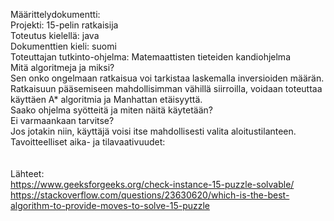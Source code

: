 Määrittelydokumentti: \
Projekti: 15-pelin ratkaisija \
Toteutus kielellä: java\
Dokumenttien kieli: suomi\
Toteuttajan tutkinto-ohjelma: Matemaattisten tieteiden kandiohjelma\
Mitä algoritmeja ja miksi?\
Sen onko ongelmaan ratkaisua voi tarkistaa laskemalla inversioiden määrän. Ratkaisuun pääsemiseen mahdollisimman vähillä siirroilla, voidaan toteuttaa käyttäen A* algoritmia ja Manhattan etäisyyttä.\
Saako ohjelma syötteitä ja miten näitä käytetään?\
Ei varmaankaan tarvitse?\
Jos jotakin niin, käyttäjä voisi itse mahdollisesti valita aloitustilanteen.\
Tavoitteelliset aika- ja tilavaativuudet:\
\
\
Lähteet:\
https://www.geeksforgeeks.org/check-instance-15-puzzle-solvable/ \
https://stackoverflow.com/questions/23630620/which-is-the-best-algorithm-to-provide-moves-to-solve-15-puzzle
